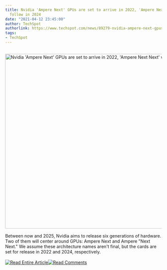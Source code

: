 ```yaml
---
title: Nvidia 'Ampere Next' GPUs are set to arrive in 2022, 'Ampere Next Next' will
  follow in 2024
date: "2021-04-12 23:45:00"
author: TechSpot
authorlink: https://www.techspot.com/news/89279-nvidia-ampere-next-gpus-set-arrive-2022-ampere.html
tags:
- TechSpot
---
```

<a href="https://www.techspot.com/news/89279-nvidia-ampere-next-gpus-set-arrive-2022-ampere.html" target="_blank"><img src="https://static.techspot.com/images2/news/ts3_thumbs/2021/04/2021-04-12-ts3_thumbs-8d6.jpg" width="800" height="560" style="padding: 15px 0" title="Nvidia 'Ampere Next' GPUs are set to arrive in 2022, 'Ampere Next Next' will follow in 2024" /></a><br />Between now and 2025, Nvidia aims to release six generations of hardware. Two of them will center around GPUs: Ampere Next and Ampere "Next Next." We assume these architecture names aren't final, but the cards are set for release in 2022 and 2024, respectively.<br /><br /><a href="https://www.techspot.com/news/89279-nvidia-ampere-next-gpus-set-arrive-2022-ampere.html"><img src="https://static.techspot.com/images/rss/rss_buttons_01.png" border="0" alt="Read Entire Article" /></a><a href="https://www.techspot.com/news/89279-nvidia-ampere-next-gpus-set-arrive-2022-ampere.html#comments"><img src="https://static.techspot.com/images/rss/rss_buttons_02.png" border="0" alt="Read Comments" /></a><br /><br />